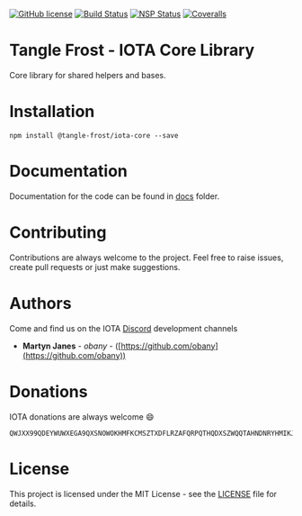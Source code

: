 [![GitHub license](https://img.shields.io/badge/license-MIT-blue.svg)](https://raw.githubusercontent.com/tangle-frost/iota-core/master/LICENSE) [![Build Status](https://travis-ci.org/tangle-frost/iota-core.svg?branch=master)](https://travis-ci.org/tangle-frost/iota-core) [![NSP Status](https://nodesecurity.io/orgs/tangle-frost/projects/ffffffff-ffff-ffff-ffff-ffffffffffff/badge)](https://nodesecurity.io/orgs/tangle-frost/projects/ffffffff-ffff-ffff-ffff-ffffffffffff)
[![Coveralls](https://img.shields.io/coveralls/tangle-frost/iota-core.svg)](https://coveralls.io/github/tangle-frost/iota-core)

# Tangle Frost - IOTA Core Library

Core library for shared helpers and bases.

# Installation

```shell
npm install @tangle-frost/iota-core --save
```

# Documentation

Documentation for the code can be found in [docs](./docs/README.md) folder.

# Contributing

Contributions are always welcome to the project. Feel free to raise issues, create pull requests or just make suggestions.

# Authors

Come and find us on the IOTA [Discord](https://discordapp.com/invite/fNGZXvh) development channels

* **Martyn Janes** - *obany* - ([https://github.com/obany](https://github.com/obany))

# Donations

IOTA donations are always welcome :smile:

```shell
QWJXX99QDEYWUWXEGA9QXSNOWOKHMFKCMSZTXDFLRZAFQRPQTHQDXSZWQQTAHNDNRYHMIKJYWQLKTFHBWSAOJDHAMB
```

# License

This project is licensed under the MIT License - see the [LICENSE](./LICENSE) file for details.
